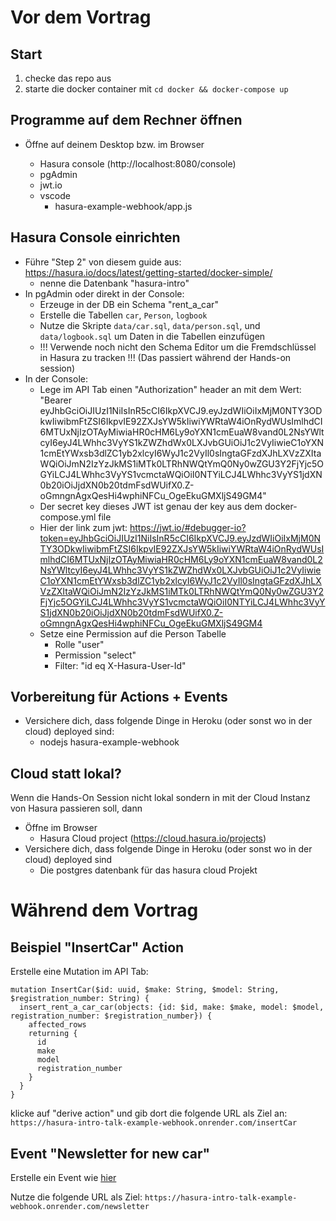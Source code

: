 # Vor dem Vortrag

## Start

1. checke das repo aus
2. starte die docker container mit `cd docker && docker-compose up`

## Programme auf dem Rechner öffnen

- Öffne auf deinem Desktop bzw. im Browser

    - Hasura console (http://localhost:8080/console)
    - pgAdmin
    - jwt.io
    - vscode
        - hasura-example-webhook/app.js 

## Hasura Console einrichten

- Führe "Step 2" von diesem guide aus: https://hasura.io/docs/latest/getting-started/docker-simple/
    - nenne die Datenbank "hasura-intro"
- In pgAdmin oder direkt in der Console:
    - Erzeuge in der DB ein Schema "rent_a_car"
    - Erstelle die Tabellen `car`, `Person`, `logbook`
    - Nutze die Skripte `data/car.sql`, `data/person.sql`, und `data/logbook.sql` um Daten in die Tabellen einzufügen
    - !!! Verwende noch nicht den Schema Editor um die Fremdschlüssel in Hasura zu tracken !!! (Das passiert während der Hands-on session)
- In der Console:
    - Lege im API Tab einen "Authorization" header an mit dem Wert: "Bearer eyJhbGciOiJIUzI1NiIsInR5cCI6IkpXVCJ9.eyJzdWIiOiIxMjM0NTY3ODkwIiwibmFtZSI6IkpvIE92ZXJsYW5kIiwiYWRtaW4iOnRydWUsImlhdCI6MTUxNjIzOTAyMiwiaHR0cHM6Ly9oYXN1cmEuaW8vand0L2NsYWltcyI6eyJ4LWhhc3VyYS1kZWZhdWx0LXJvbGUiOiJ1c2VyIiwieC1oYXN1cmEtYWxsb3dlZC1yb2xlcyI6WyJ1c2VyIl0sIngtaGFzdXJhLXVzZXItaWQiOiJmN2IzYzJkMS1iMTk0LTRhNWQtYmQ0Ny0wZGU3Y2FjYjc5OGYiLCJ4LWhhc3VyYS1vcmctaWQiOiI0NTYiLCJ4LWhhc3VyYS1jdXN0b20iOiJjdXN0b20tdmFsdWUifX0.Z-oGmngnAgxQesHi4wphiNFCu_OgeEkuGMXljS49GM4"
    - Der secret key dieses JWT ist genau der key aus dem docker-compose.yml file
    - Hier der link zum jwt: https://jwt.io/#debugger-io?token=eyJhbGciOiJIUzI1NiIsInR5cCI6IkpXVCJ9.eyJzdWIiOiIxMjM0NTY3ODkwIiwibmFtZSI6IkpvIE92ZXJsYW5kIiwiYWRtaW4iOnRydWUsImlhdCI6MTUxNjIzOTAyMiwiaHR0cHM6Ly9oYXN1cmEuaW8vand0L2NsYWltcyI6eyJ4LWhhc3VyYS1kZWZhdWx0LXJvbGUiOiJ1c2VyIiwieC1oYXN1cmEtYWxsb3dlZC1yb2xlcyI6WyJ1c2VyIl0sIngtaGFzdXJhLXVzZXItaWQiOiJmN2IzYzJkMS1iMTk0LTRhNWQtYmQ0Ny0wZGU3Y2FjYjc5OGYiLCJ4LWhhc3VyYS1vcmctaWQiOiI0NTYiLCJ4LWhhc3VyYS1jdXN0b20iOiJjdXN0b20tdmFsdWUifX0.Z-oGmngnAgxQesHi4wphiNFCu_OgeEkuGMXljS49GM4
    - Setze eine Permission auf die Person Tabelle
        - Rolle "user"
        - Permission "select"
        - Filter: "id eq X-Hasura-User-Id"

## Vorbereitung für Actions + Events

- Versichere dich, dass folgende Dinge in Heroku (oder sonst wo in der cloud) deployed sind:
    - nodejs hasura-example-webhook

## Cloud statt lokal?

Wenn die Hands-On Session nicht lokal sondern in mit der Cloud Instanz von Hasura passieren soll, dann
- Öffne im Browser
    - Hasura Cloud project (https://cloud.hasura.io/projects)
- Versichere dich, dass folgende Dinge in Heroku (oder sonst wo in der cloud) deployed sind
    - Die postgres datenbank für das hasura cloud Projekt


# Während dem Vortrag

## Beispiel "InsertCar" Action

Erstelle eine Mutation im API Tab:

```
mutation InsertCar($id: uuid, $make: String, $model: String, $registration_number: String) {
  insert_rent_a_car_car(objects: {id: $id, make: $make, model: $model, registration_number: $registration_number}) {
    affected_rows
    returning {
      id
      make
      model
      registration_number
    }
  }
}
```

klicke auf "derive action" und gib dort die folgende URL als Ziel an:
`https://hasura-intro-talk-example-webhook.onrender.com/insertCar`

## Event "Newsletter for new car"

Erstelle ein Event wie [hier](./event-config-newsletter-on-car-insert.png)

Nutze die folgende URL als Ziel:
`https://hasura-intro-talk-example-webhook.onrender.com/newsletter`